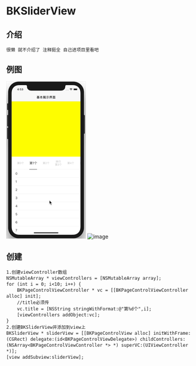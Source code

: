 
# BKSliderView 

## 介绍
```
很懒 就不介绍了 注释挺全 自己进项目里看吧
```

## 例图
![image](https://github.com/FOREVERIDIOT/BKSliderView/blob/master/Images/r.gif)
![image](https://github.com/FOREVERIDIOT/BKSliderView/blob/master/Images/r1.gif)

## 创建

```objc
1.创建viewController数组
NSMutableArray * viewControllers = [NSMutableArray array];
for (int i = 0; i<10; i++) {
    BKPageControlViewController * vc = [[BKPageControlViewController alloc] init];
    //title必须传
    vc.title = [NSString stringWithFormat:@"第%d个",i];
    [viewControllers addObject:vc];
}
2.创建BKSliderView并添加到view上
BKSliderView * sliderView = [[BKPageControlView alloc] initWithFrame:(CGRect) delegate:(id<BKPageControlViewDelegate>) childControllers:(NSArray<BKPageControlViewController *> *) superVC:(UIViewController *)];
[view addSubview:sliderView];
```
